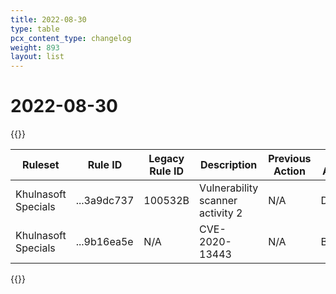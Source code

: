 ```yaml
---
title: 2022-08-30
type: table
pcx_content_type: changelog
weight: 893
layout: list
---
```


# 2022-08-30

{{<table-wrap>}}
<table style="width: 100%">
  <thead>
    <tr>
      <th>Ruleset</th>
      <th>Rule ID</th>
      <th>Legacy Rule ID</th>
      <th>Description</th>
      <th>Previous Action</th>
      <th>New Action</th>
      <th>Comments</th>
    </tr>
  </thead>
  <tbody>
    <tr>
      <td>Khulnasoft Specials</td>
      <td>...3a9dc737</td>
      <td>100532B</td>
      <td>Vulnerability scanner activity 2</td>
      <td>N/A</td>
      <td>Disable</td>
      <td>N/A</td>
    </tr>
    <tr>
      <td>Khulnasoft Specials</td>
      <td>...9b16ea5e</td>
      <td>N/A</td>
      <td>CVE-2020-13443</td>
      <td>N/A</td>
      <td>Block</td>
      <td>N/A</td>
    </tr>
  </tbody>
</table>
{{</table-wrap>}}
